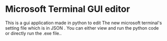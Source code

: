 # Microsoft Terminal GUI editor
 This is a gui application made in python to edit The new microsoft terminal's setting file which is in JSON .
You can either view and run the python code or directly run the .exe file..
